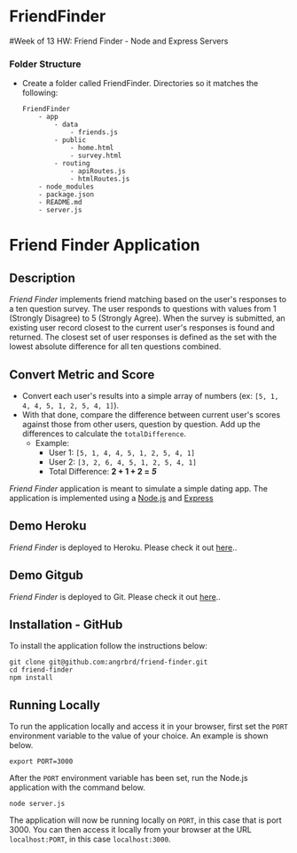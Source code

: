 # FriendFinder

#Week of 13 HW: Friend Finder - Node and Express Servers

### Folder Structure

* Create a folder called FriendFinder. Directories so it matches the following:

	```
	FriendFinder
		- app
			- data
				- friends.js
			- public
				- home.html
				- survey.html
			- routing
				- apiRoutes.js
				- htmlRoutes.js
		- node_modules
		- package.json
        - README.md
		- server.js
	```

# Friend Finder Application

## Description

*Friend Finder* implements friend matching based on the user's responses to a ten question survey. The user responds to questions with values from 1 (Strongly Disagree) to 5 (Strongly Agree). When the survey is submitted, an existing user record closest to the current user's responses is found and returned. The closest set of user responses is defined as the set with the lowest absolute difference for all ten questions combined.

## Convert Metric and Score
   * Convert each user's results into a simple array of numbers (ex: `[5, 1, 4, 4, 5, 1, 2, 5, 4, 1]`).
   * With that done, compare the difference between current user's scores against those from other users, question by question. Add up the differences to calculate the `totalDifference`.
     * Example:
       * User 1: `[5, 1, 4, 4, 5, 1, 2, 5, 4, 1]`
       * User 2: `[3, 2, 6, 4, 5, 1, 2, 5, 4, 1]`
       * Total Difference: **2 + 1 + 2 =** **_5_**


*Friend Finder* application is meant to simulate a simple dating app. The application is implemented using a [Node.js](https://nodejs.org/en/) and [Express](https://expressjs.com/) 

## Demo Heroku
	
*Friend Finder* is deployed to Heroku. Please check it out [here](https://friendfinderyoung.herokuapp.com/)..

## Demo Gitgub

*Friend Finder* is deployed to Git. Please check it out [here](https://github.com/youngtae1386/FriendFinder)..

## Installation - GitHub

To install the application follow the instructions below:

	git clone git@github.com:angrbrd/friend-finder.git
	cd friend-finder
	npm install
	
## Running Locally

To run the application locally and access it in your browser, first set the `PORT` environment variable to the value of your choice. An example is shown below.

	export PORT=3000
	
After the `PORT` environment variable has been set, run the Node.js application with the command below.

	node server.js
	
The application will now be running locally on `PORT`, in this case that is port 3000. You can then access it locally from your browser at the URL `localhost:PORT`, in this case `localhost:3000`.